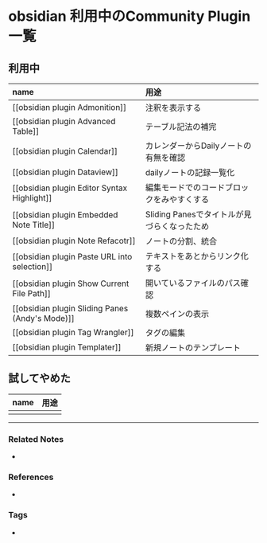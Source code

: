 # obsidian 利用中のCommunity Plugin一覧
## 利用中

| name                                            | 用途                                       |
|:----------------------------------------------- |:------------------------------------------ |
| [[obsidian plugin Admonition]]                  | 注釈を表示する                             |
| [[obsidian plugin Advanced Table]]              | テーブル記法の補完                         |
| [[obsidian plugin Calendar]]                    | カレンダーからDailyノートの有無を確認      |
| [[obsidian plugin Dataview]]                    | dailyノートの記録一覧化                    |
| [[obsidian plugin Editor Syntax Highlight]]     | 編集モードでのコードブロックをみやすくする |
| [[obsidian plugin Embedded Note Title]]         | Sliding Panesでタイトルが見づらくなったため                                   |
| [[obsidian plugin Note Refacotr]]               | ノートの分割、統合                         |
| [[obsidian plugin Paste URL into selection]]    | テキストをあとからリンク化する             |
| [[obsidian plugin Show Current File Path]]      | 開いているファイルのパス確認               |
| [[obsidian plugin Sliding Panes (Andy's Mode)]] | 複数ペインの表示                           |
| [[obsidian plugin Tag Wrangler]]                | タグの編集                                 |
| [[obsidian plugin Templater]]                   | 新規ノートのテンプレート                   |



## 試してやめた
| name | 用途 |
| ---- |:---- |
|      |      |



----
### Related Notes
- 

### References
- 

### Tags
- 